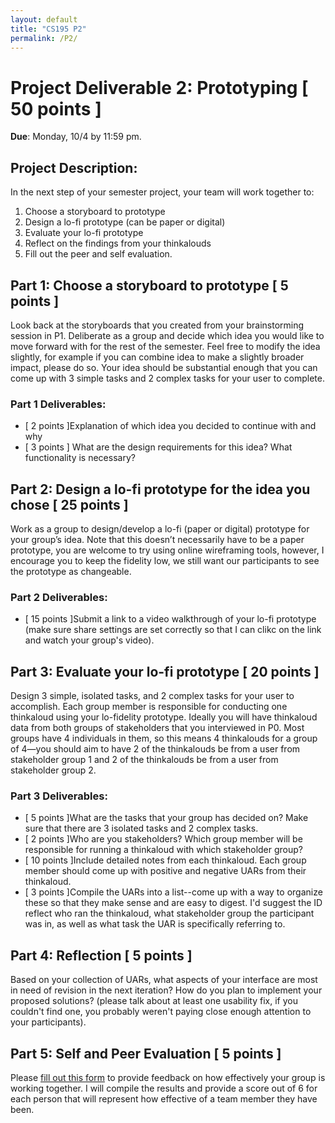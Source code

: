 ```yaml
---
layout: default
title: "CS195 P2"
permalink: /P2/
---
```


# Project Deliverable 2: Prototyping [ 50 points ] 

**Due**: Monday, 10/4 by 11:59 pm.

## Project Description:
In the next step of your semester project, your team will work together to: 
1. Choose a storyboard to prototype
2. Design a lo-fi prototype (can be paper or digital)
3. Evaluate your lo-fi prototype
4. Reflect on the findings from your thinkalouds
5. Fill out the peer and self evaluation.

## Part 1: Choose a storyboard to prototype [ 5 points ]

Look back at the storyboards that you created from your brainstorming session in P1. 
Deliberate as a group and decide which idea you would like to move forward with for the rest of the
semester. Feel free to modify the idea slightly, for example if you can combine idea to make a 
slightly broader impact, please do so. Your idea should be substantial enough that you can come 
up with 3 simple tasks and 2 complex tasks for your user to complete.

### Part 1 Deliverables:
- [ 2 points ]Explanation of which idea you decided to continue with and why 
- [ 3 points ] What are the design requirements for this idea? What functionality is necessary?


## Part 2: Design a lo-fi prototype for the idea you chose [ 25 points ]
Work as a group to design/develop a lo-fi (paper or digital) prototype for your group’s idea.
Note that this doesn’t necessarily have to be a paper prototype, you are welcome to try using
online wireframing tools, however, I encourage you to keep the fidelity low, we still want our
participants to see the prototype as changeable. 

### Part 2 Deliverables:
- [ 15 points ]Submit a link to a video walkthrough of your lo-fi prototype (make sure share settings are set correctly so that I can clikc on the link and watch your group's video).

## Part 3: Evaluate your lo-fi prototype [ 20 points ]
Design 3 simple, isolated tasks, and 2 complex tasks for your user to accomplish. 
Each group member is responsible for conducting one thinkaloud using your lo-fidelity prototype. 
Ideally you will have thinkaloud data from both groups of stakeholders that you interviewed in P0. 
Most groups have 4 individuals in them, so this means 4 thinkalouds for a group of 4—you should aim
to have 2 of the thinkalouds be from a user from stakeholder group 1 and 2 of the thinkalouds be 
from a user from stakeholder group 2. 

### Part 3 Deliverables:
- [ 5 points ]What are the tasks that your group has decided on? Make sure that there are 3 isolated tasks and 2 complex tasks.
- [ 2 points ]Who are you stakeholders? Which group member will be responsible for running a thinkaloud with which stakeholder group?
- [ 10 points ]Include detailed notes from each thinkaloud. Each group member should come up with positive and negative UARs from their thinkaloud.
- [ 3 points ]Compile the UARs into a list--come up with a way to organize these so that they make sense and are easy to digest. I'd suggest the ID reflect who ran the thinkaloud, what stakeholder group the participant was in, as well as what task the UAR is specifically referring to. 

## Part 4: Reflection [ 5 points ]
Based on your collection of UARs, what aspects of your interface are most in need of revision in the next iteration?
How do you plan to implement your proposed solutions? (please talk about at least one usability fix, if you couldn't find one,  you probably weren't paying close enough attention to your participants). 

## Part 5: Self and Peer Evaluation [ 5 points ] 
Please [fill out this form](https://forms.gle/J9N4GrV37bKz84tQ6) to provide feedback on how effectively your group is working together. I will compile the results and provide a score out of 6 for each person that will represent how effective of a team member they have been. 



